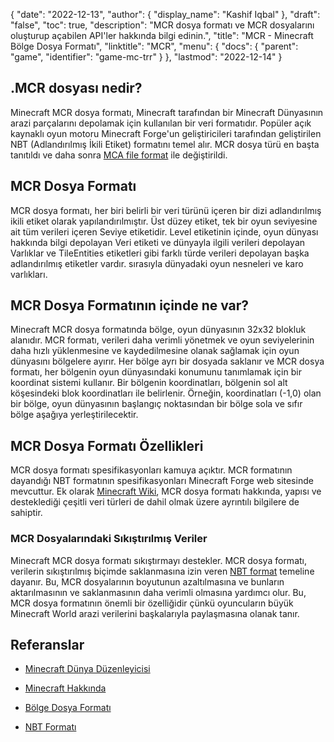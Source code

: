 {
  "date": "2022-12-13",
  "author": {
    "display_name": "Kashif Iqbal"
},
  "draft": "false",
  "toc": true,
  "description": "MCR dosya formatı ve MCR dosyalarını oluşturup açabilen API'ler hakkında bilgi edinin.",
  "title": "MCR - Minecraft Bölge Dosya Formatı",
  "linktitle": "MCR",
  "menu": {
    "docs": {
      "parent": "game",
      "identifier": "game-mc-trr"
}
},
  "lastmod": "2022-12-14"
}

## .MCR dosyası nedir?

Minecraft MCR dosya formatı, Minecraft tarafından bir Minecraft Dünyasının arazi parçalarını depolamak için kullanılan bir veri formatıdır. Popüler açık kaynaklı oyun motoru Minecraft Forge'un geliştiricileri tarafından geliştirilen NBT (Adlandırılmış İkili Etiket) formatını temel alır. MCR dosya türü en başta tanıtıldı ve daha sonra [MCA file format](/game/mca/) ile değiştirildi.

## MCR Dosya Formatı

MCR dosya formatı, her biri belirli bir veri türünü içeren bir dizi adlandırılmış ikili etiket olarak yapılandırılmıştır. Üst düzey etiket, tek bir oyun seviyesine ait tüm verileri içeren Seviye etiketidir. Level etiketinin içinde, oyun dünyası hakkında bilgi depolayan Veri etiketi ve dünyayla ilgili verileri depolayan Varlıklar ve TileEntities etiketleri gibi farklı türde verileri depolayan başka adlandırılmış etiketler vardır. sırasıyla dünyadaki oyun nesneleri ve karo varlıkları.

## MCR Dosya Formatının içinde ne var?

Minecraft MCR dosya formatında bölge, oyun dünyasının 32x32 blokluk alanıdır. MCR formatı, verileri daha verimli yönetmek ve oyun seviyelerinin daha hızlı yüklenmesine ve kaydedilmesine olanak sağlamak için oyun dünyasını bölgelere ayırır. Her bölge ayrı bir dosyada saklanır ve MCR dosya formatı, her bölgenin oyun dünyasındaki konumunu tanımlamak için bir koordinat sistemi kullanır. Bir bölgenin koordinatları, bölgenin sol alt köşesindeki blok koordinatları ile belirlenir. Örneğin, koordinatları (-1,0) olan bir bölge, oyun dünyasının başlangıç noktasından bir bölge sola ve sıfır bölge aşağıya yerleştirilecektir.

## MCR Dosya Formatı Özellikleri

MCR dosya formatı spesifikasyonları kamuya açıktır. MCR formatının dayandığı NBT formatının spesifikasyonları Minecraft Forge web sitesinde mevcuttur. Ek olarak [Minecraft Wiki](https://minecraft.fandom.com/wiki/Region_file_format), MCR dosya formatı hakkında, yapısı ve desteklediği çeşitli veri türleri de dahil olmak üzere ayrıntılı bilgilere de sahiptir.

### MCR Dosyalarındaki Sıkıştırılmış Veriler

Minecraft MCR dosya formatı sıkıştırmayı destekler. MCR dosya formatı, verilerin sıkıştırılmış biçimde saklanmasına izin veren [NBT format](https://minecraft.fandom.com/wiki/NBT_format) temeline dayanır. Bu, MCR dosyalarının boyutunun azaltılmasına ve bunların aktarılmasının ve saklanmasının daha verimli olmasına yardımcı olur. Bu, MCR dosya formatının önemli bir özelliğidir çünkü oyuncuların büyük Minecraft World arazi verilerini başkalarıyla paylaşmasına olanak tanır.

## Referanslar

* [Minecraft Dünya Düzenleyicisi](https://www.mcedit.net/)

* [Minecraft Hakkında](https://www.minecraft.net/)

* [Bölge Dosya Formatı](https://minecraft.fandom.com/wiki/Region_file_format)

* [NBT Formatı](https://minecraft.fandom.com/wiki/NBT_format)


